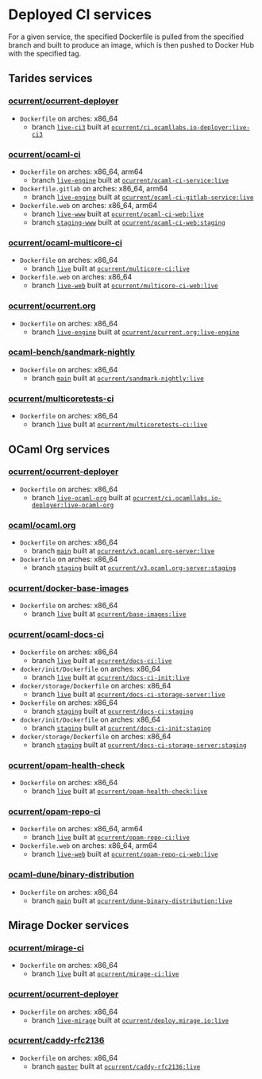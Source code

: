 # Deployed CI services

For a given service, the specified Dockerfile is pulled from the specified branch and built to produce an image, which is then pushed to Docker Hub with the specified tag.

## Tarides services

### [ocurrent/ocurrent-deployer](https://github.com/ocurrent/ocurrent-deployer)
- `Dockerfile` on arches: x86_64
  - branch [`live-ci3`](https://github.com/ocurrent/ocurrent-deployer/tree/live-ci3) built at [`ocurrent/ci.ocamllabs.io-deployer:live-ci3`](https://hub.docker.com/r/ocurrent/ci.ocamllabs.io-deployer)

### [ocurrent/ocaml-ci](https://github.com/ocurrent/ocaml-ci)
- `Dockerfile` on arches: x86_64, arm64
  - branch [`live-engine`](https://github.com/ocurrent/ocaml-ci/tree/live-engine) built at [`ocurrent/ocaml-ci-service:live`](https://hub.docker.com/r/ocurrent/ocaml-ci-service)
- `Dockerfile.gitlab` on arches: x86_64, arm64
  - branch [`live-engine`](https://github.com/ocurrent/ocaml-ci/tree/live-engine) built at [`ocurrent/ocaml-ci-gitlab-service:live`](https://hub.docker.com/r/ocurrent/ocaml-ci-gitlab-service)
- `Dockerfile.web` on arches: x86_64, arm64
  - branch [`live-www`](https://github.com/ocurrent/ocaml-ci/tree/live-www) built at [`ocurrent/ocaml-ci-web:live`](https://hub.docker.com/r/ocurrent/ocaml-ci-web)
  - branch [`staging-www`](https://github.com/ocurrent/ocaml-ci/tree/staging-www) built at [`ocurrent/ocaml-ci-web:staging`](https://hub.docker.com/r/ocurrent/ocaml-ci-web)

### [ocurrent/ocaml-multicore-ci](https://github.com/ocurrent/ocaml-multicore-ci)
- `Dockerfile` on arches: x86_64
  - branch [`live`](https://github.com/ocurrent/ocaml-multicore-ci/tree/live) built at [`ocurrent/multicore-ci:live`](https://hub.docker.com/r/ocurrent/multicore-ci)
- `Dockerfile.web` on arches: x86_64
  - branch [`live-web`](https://github.com/ocurrent/ocaml-multicore-ci/tree/live-web) built at [`ocurrent/multicore-ci-web:live`](https://hub.docker.com/r/ocurrent/multicore-ci-web)

### [ocurrent/ocurrent.org](https://github.com/ocurrent/ocurrent.org)
- `Dockerfile` on arches: x86_64
  - branch [`live-engine`](https://github.com/ocurrent/ocurrent.org/tree/live-engine) built at [`ocurrent/ocurrent.org:live-engine`](https://hub.docker.com/r/ocurrent/ocurrent.org)

### [ocaml-bench/sandmark-nightly](https://github.com/ocaml-bench/sandmark-nightly)
- `Dockerfile` on arches: x86_64
  - branch [`main`](https://github.com/ocaml-bench/sandmark-nightly/tree/main) built at [`ocurrent/sandmark-nightly:live`](https://hub.docker.com/r/ocurrent/sandmark-nightly)

### [ocurrent/multicoretests-ci](https://github.com/ocurrent/multicoretests-ci)
- `Dockerfile` on arches: x86_64
  - branch [`live`](https://github.com/ocurrent/multicoretests-ci/tree/live) built at [`ocurrent/multicoretests-ci:live`](https://hub.docker.com/r/ocurrent/multicoretests-ci)

## OCaml Org services

### [ocurrent/ocurrent-deployer](https://github.com/ocurrent/ocurrent-deployer)
- `Dockerfile` on arches: x86_64
  - branch [`live-ocaml-org`](https://github.com/ocurrent/ocurrent-deployer/tree/live-ocaml-org) built at [`ocurrent/ci.ocamllabs.io-deployer:live-ocaml-org`](https://hub.docker.com/r/ocurrent/ci.ocamllabs.io-deployer)

### [ocaml/ocaml.org](https://github.com/ocaml/ocaml.org)
- `Dockerfile` on arches: x86_64
  - branch [`main`](https://github.com/ocaml/ocaml.org/tree/main) built at [`ocurrent/v3.ocaml.org-server:live`](https://hub.docker.com/r/ocurrent/v3.ocaml.org-server)
- `Dockerfile` on arches: x86_64
  - branch [`staging`](https://github.com/ocaml/ocaml.org/tree/staging) built at [`ocurrent/v3.ocaml.org-server:staging`](https://hub.docker.com/r/ocurrent/v3.ocaml.org-server)

### [ocurrent/docker-base-images](https://github.com/ocurrent/docker-base-images)
- `Dockerfile` on arches: x86_64
  - branch [`live`](https://github.com/ocurrent/docker-base-images/tree/live) built at [`ocurrent/base-images:live`](https://hub.docker.com/r/ocurrent/base-images)

### [ocurrent/ocaml-docs-ci](https://github.com/ocurrent/ocaml-docs-ci)
- `Dockerfile` on arches: x86_64
  - branch [`live`](https://github.com/ocurrent/ocaml-docs-ci/tree/live) built at [`ocurrent/docs-ci:live`](https://hub.docker.com/r/ocurrent/docs-ci)
- `docker/init/Dockerfile` on arches: x86_64
  - branch [`live`](https://github.com/ocurrent/ocaml-docs-ci/tree/live) built at [`ocurrent/docs-ci-init:live`](https://hub.docker.com/r/ocurrent/docs-ci-init)
- `docker/storage/Dockerfile` on arches: x86_64
  - branch [`live`](https://github.com/ocurrent/ocaml-docs-ci/tree/live) built at [`ocurrent/docs-ci-storage-server:live`](https://hub.docker.com/r/ocurrent/docs-ci-storage-server)
- `Dockerfile` on arches: x86_64
  - branch [`staging`](https://github.com/ocurrent/ocaml-docs-ci/tree/staging) built at [`ocurrent/docs-ci:staging`](https://hub.docker.com/r/ocurrent/docs-ci)
- `docker/init/Dockerfile` on arches: x86_64
  - branch [`staging`](https://github.com/ocurrent/ocaml-docs-ci/tree/staging) built at [`ocurrent/docs-ci-init:staging`](https://hub.docker.com/r/ocurrent/docs-ci-init)
- `docker/storage/Dockerfile` on arches: x86_64
  - branch [`staging`](https://github.com/ocurrent/ocaml-docs-ci/tree/staging) built at [`ocurrent/docs-ci-storage-server:staging`](https://hub.docker.com/r/ocurrent/docs-ci-storage-server)

### [ocurrent/opam-health-check](https://github.com/ocurrent/opam-health-check)
- `Dockerfile` on arches: x86_64
  - branch [`live`](https://github.com/ocurrent/opam-health-check/tree/live) built at [`ocurrent/opam-health-check:live`](https://hub.docker.com/r/ocurrent/opam-health-check)

### [ocurrent/opam-repo-ci](https://github.com/ocurrent/opam-repo-ci)
- `Dockerfile` on arches: x86_64, arm64
  - branch [`live`](https://github.com/ocurrent/opam-repo-ci/tree/live) built at [`ocurrent/opam-repo-ci:live`](https://hub.docker.com/r/ocurrent/opam-repo-ci)
- `Dockerfile.web` on arches: x86_64, arm64
  - branch [`live-web`](https://github.com/ocurrent/opam-repo-ci/tree/live-web) built at [`ocurrent/opam-repo-ci-web:live`](https://hub.docker.com/r/ocurrent/opam-repo-ci-web)

### [ocaml-dune/binary-distribution](https://github.com/ocaml-dune/binary-distribution)
- `Dockerfile` on arches: x86_64
  - branch [`main`](https://github.com/ocaml-dune/binary-distribution/tree/main) built at [`ocurrent/dune-binary-distribution:live`](https://hub.docker.com/r/ocurrent/dune-binary-distribution)

## Mirage Docker services

### [ocurrent/mirage-ci](https://github.com/ocurrent/mirage-ci)
- `Dockerfile` on arches: x86_64
  - branch [`live`](https://github.com/ocurrent/mirage-ci/tree/live) built at [`ocurrent/mirage-ci:live`](https://hub.docker.com/r/ocurrent/mirage-ci)

### [ocurrent/ocurrent-deployer](https://github.com/ocurrent/ocurrent-deployer)
- `Dockerfile` on arches: x86_64
  - branch [`live-mirage`](https://github.com/ocurrent/ocurrent-deployer/tree/live-mirage) built at [`ocurrent/deploy.mirage.io:live`](https://hub.docker.com/r/ocurrent/deploy.mirage.io)

### [ocurrent/caddy-rfc2136](https://github.com/ocurrent/caddy-rfc2136)
- `Dockerfile` on arches: x86_64
  - branch [`master`](https://github.com/ocurrent/caddy-rfc2136/tree/master) built at [`ocurrent/caddy-rfc2136:live`](https://hub.docker.com/r/ocurrent/caddy-rfc2136)

